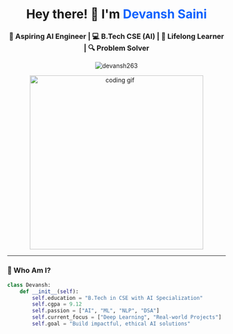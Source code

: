 <h1 align="center">Hey there! 👋 I'm <span style="color:#0f62fe;">Devansh Saini</span></h1>
<h3 align="center">🚀 Aspiring AI Engineer | 💻 B.Tech CSE (AI) | 🧠 Lifelong Learner | 🔍 Problem Solver</h3>

<p align="center">
  <img src="https://komarev.com/ghpvc/?username=devansh263&label=Profile%20views&color=0e75b6&style=flat" alt="devansh263" />
</p>

<p align="center">
  <img src="https://media.giphy.com/media/qgQUggAC3Pfv687qPC/giphy.gif" width="400" alt="coding gif" />
</p>

---

### 🧠 Who Am I?

```python
class Devansh:
    def __init__(self):
        self.education = "B.Tech in CSE with AI Specialization"
        self.cgpa = 9.12
        self.passion = ["AI", "ML", "NLP", "DSA"]
        self.current_focus = ["Deep Learning", "Real-world Projects"]
        self.goal = "Build impactful, ethical AI solutions"
